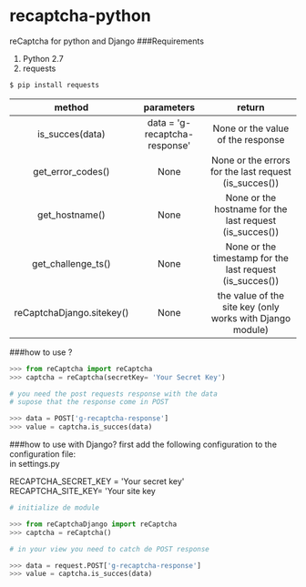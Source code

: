 # recaptcha-python
reCaptcha for python and Django
###Requirements
1. Python 2.7
2. requests 
```sh
$ pip install requests
```

| method    |parameters|return|  
|:---:|:---:|:---:|
|is_succes(data)| data  = 'g-recaptcha-response' | None or the value of the response|
|get_error_codes()| None |None or the errors for the last request (is_succes())|
|get_hostname()| None | None or the hostname for the last request (is_succes())|
|get_challenge_ts()|None |  None or the timestamp for the last request (is_succes())|
|reCaptchaDjango.sitekey()| None | the value of the site key (only works with Django module)|

###how to use ?
```py
>>> from reCaptcha import reCaptcha
>>> captcha = reCaptcha(secretKey= 'Your Secret Key')

# you need the post requests response with the data 
# supose that the response come in POST

>>> data = POST['g-recaptcha-response']
>>> value = captcha.is_succes(data)
```
###how to use with Django?
first add the following configuration to the configuration file:  
in settings.py

RECAPTCHA_SECRET_KEY = 'Your secret key'  
RECAPTCHA_SITE_KEY= 'Your site key


```py
# initialize de module

>>> from reCaptchaDjango import reCaptcha
>>> captcha = reCaptcha()

# in your view you need to catch de POST response

>>> data = request.POST['g-recaptcha-response']
>>> value = captcha.is_succes(data)
```